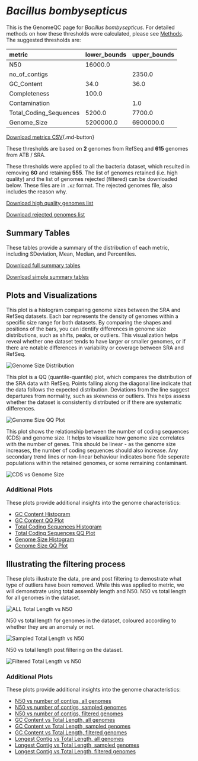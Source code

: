# *Bacillus bombysepticus*

This is the GenomeQC page for *Bacillus bombysepticus*. For detailed methods on how these thresholds were calculated, please see [Methods](../../methods.md).
The suggested thresholds are: 

| metric                 | lower_bounds   | upper_bounds   |
|:-----------------------|:---------------|:---------------|
| N50                    | 16000.0        |                |
| no_of_contigs          |                | 2350.0         |
| GC_Content             | 34.0           | 36.0           |
| Completeness           | 100.0          |                |
| Contamination          |                | 1.0            |
| Total_Coding_Sequences | 5200.0         | 7700.0         |
| Genome_Size            | 5200000.0      | 6900000.0      |

[Download metrics CSV](Bacillus_bombysepticus_metrics.csv){.md-button}


These thresholds are based on **2** genomes from RefSeq and **615** genomes from ATB / SRA.

These thresholds were applied to all the bacteria dataset, which resulted in removing **60** and retaining **555**.
The list of genomes retained (i.e. high quality) and the list of genomes rejected (filtered) can be downloaded below. These files are in `.xz` format. The rejected genomes file, also includes the reason why.

[Download high quality genomes list](Bacillus_bombysepticus_high_quality_genomes.csv.xz)


[Download rejected genomes list](Bacillus_bombysepticus_filtered_out_genomes.csv.xz)



## Summary Tables
These tables provide a summary of the distribution of each metric, including SDeviation, Mean, Median, and Percentiles.

[Download full summary tables](summary.csv)

[Download simple summary tables](selected_summary.csv)

## Plots and Visualizations

This plot is a histogram comparing genome sizes between the SRA and RefSeq datasets. Each bar represents the density of genomes within a specific size range for both datasets. By comparing the shapes and positions of the bars, you can identify differences in genome size distributions, such as shifts, peaks, or outliers. This visualization helps reveal whether one dataset tends to have larger or smaller genomes, or if there are notable differences in variability or coverage between SRA and RefSeq.

![Genome Size Distribution](Genome_Size_refseq_histogram_kde.png)

This plot is a QQ (quantile-quantile) plot, which compares the distribution of the SRA data with RefSeq. Points falling along the diagonal line indicate that the data follows the expected distribution. Deviations from the line suggest departures from normality, such as skewness or outliers. This helps assess whether the dataset is consistently distributed or if there are systematic differences.

![Genome Size QQ Plot](Genome_Size_refseq_qqplot.png)

This plot shows the relationship between the number of coding sequences (CDS) and genome size. It helps to visualize how genome size correlates with the number of genes. This should be linear - as the genome size increases, the number of coding sequences should also increase. Any secondary trend lines or non-linear behaviour indicates bone fide seperate populations within the retained genomes, or some remaining contaminant. 

![CDS vs Genome Size](Bacillus_bombysepticus_CDS_vs_Genome_Size.png)

### Additional Plots

These plots provide additional insights into the genome characteristics:

- [GC Content Histogram](GC_Content_refseq_histogram_kde.png)
- [GC Content QQ Plot](GC_Content_refseq_qqplot.png)
- [Total Coding Sequences Histogram](Total_Coding_Sequences_refseq_histogram_kde.png)
- [Total Coding Sequences QQ Plot](Total_Coding_Sequences_refseq_qqplot.png)
- [Genome Size Histogram](Genome_Size_refseq_histogram_kde.png)
- [Genome Size QQ Plot](Genome_Size_refseq_qqplot.png)
## Illustrating the filtering process
These plots illustrate the data, pre and post filtering to demostrate what type of outliers have been removed. While this was applied to metric, we will demonstrate using total assembly length and N50.
N50 vs total length for all genomes in the dataset.

![ALL Total Length vs N50](Bacillus_bombysepticus_all_total_length_N50.png)

N50 vs total length for genomes in the dataset, coloured according to whether they are an anomaly or not.

![Sampled Total Length vs N50](Bacillus_bombysepticus_sample_total_length_N50.png)

N50 vs total length post filtering on the dataset.

![Filtered Total Length vs N50](Bacillus_bombysepticus_filt_total_length_N50.png)

### Additional Plots

These plots provide additional insights into the genome characteristics:

- [N50 vs number of contigs, all genomes](Bacillus_bombysepticus_all_N50_number.png)
- [N50 vs number of contigs, sampled genomes](Bacillus_bombysepticus_sample_N50_number.png)
- [N50 vs number of contigs, filtered genomes](Bacillus_bombysepticus_filt_N50_number.png)
- [GC Content vs Total Length, all genomes](Bacillus_bombysepticus_all_total_length_GC_Content.png)
- [GC Content vs Total Length, sampled genomes](Bacillus_bombysepticus_sample_total_length_GC_Content.png)
- [GC Content vs Total Length, filtered genomes](Bacillus_bombysepticus_filt_total_length_GC_Content.png)
- [Longest Contig vs Total Length, all genomes](Bacillus_bombysepticus_all_total_length_longest.png)
- [Longest Contig vs Total Length, sampled genomes](Bacillus_bombysepticus_sample_total_length_longest.png)
- [Longest Contig vs Total Length, filtered genomes](Bacillus_bombysepticus_filt_total_length_longest.png)

